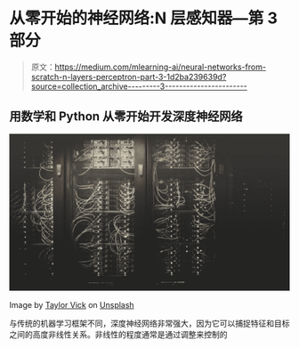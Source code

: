 # 从零开始的神经网络:N 层感知器—第 3 部分

> 原文：<https://medium.com/mlearning-ai/neural-networks-from-scratch-n-layers-perceptron-part-3-1d2ba239639d?source=collection_archive---------3----------------------->

## 用数学和 Python 从零开始开发深度神经网络

![](img/7136bb0c42fda2231a0ffbb1a99eaed7.png)

Image by [Taylor Vick](https://unsplash.com/@tvick) on [Unsplash](https://unsplash.com/)

与传统的机器学习框架不同，深度神经网络非常强大，因为它可以捕捉特征和目标之间的高度非线性关系。非线性的程度通常是通过调整来控制的